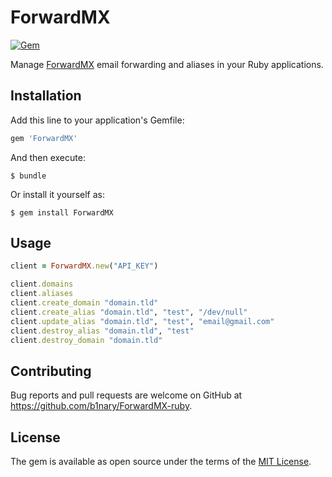 # ForwardMX

[![Gem](https://img.shields.io/gem/dt/ForwardMX.svg)](https://rubygems.org/gems/ForwardMX)

Manage [ForwardMX](https://ForwardMX.io) email forwarding and aliases in your Ruby applications.

## Installation

Add this line to your application's Gemfile:

```ruby
gem 'ForwardMX'
```

And then execute:

    $ bundle

Or install it yourself as:

    $ gem install ForwardMX

## Usage

```ruby
client = ForwardMX.new("API_KEY")

client.domains
client.aliases
client.create_domain "domain.tld"
client.create_alias "domain.tld", "test", "/dev/null"
client.update_alias "domain.tld", "test", "email@gmail.com"
client.destroy_alias "domain.tld", "test"
client.destroy_domain "domain.tld"
```

## Contributing

Bug reports and pull requests are welcome on GitHub at https://github.com/b1nary/ForwardMX-ruby.

## License

The gem is available as open source under the terms of the [MIT License](http://opensource.org/licenses/MIT).
